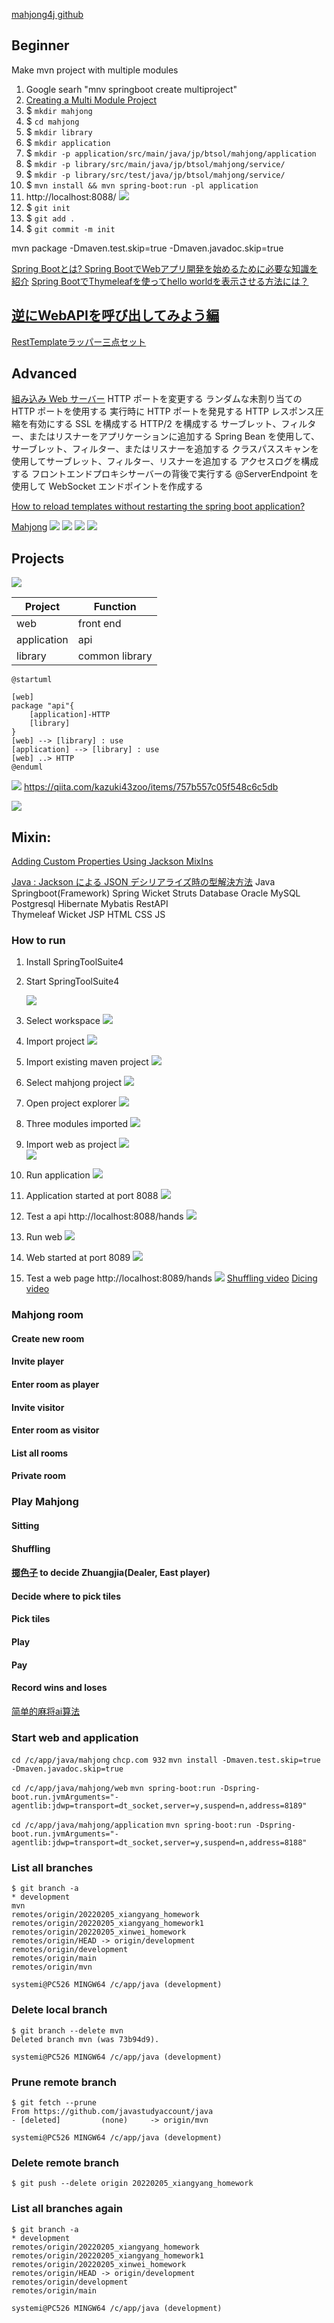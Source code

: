  [mahjong4j github](https://github.com/mahjong4j/mahjong4j.git)
 
## Beginner
Make mvn project with multiple modules
1. Google searh "mnv springboot create multiproject"
2. [Creating a Multi Module Project](https://spring.io/guides/gs/multi-module/)
3. $ `mkdir mahjong`
4. $ `cd mahjong`
1. $ `mkdir library`
2. $ `mkdir application`
1. $ `mkdir -p application/src/main/java/jp/btsol/mahjong/application`
2. $ `mkdir -p library/src/main/java/jp/btsol/mahjong/service/`
1. $ `mkdir -p library/src/test/java/jp/btsol/mahjong/service/`
3. $ `mvn install && mvn spring-boot:run -pl application`
1. http://localhost:8088/
 ![](image/Mahjiang/1644042802684.png)
1. $ `git init`
2. $ `git add .`
1. $ `git commit -m init`

mvn package -Dmaven.test.skip=true -Dmaven.javadoc.skip=true

[Spring Bootとは? Spring BootでWebアプリ開発を始めるために必要な知識を紹介](https://i-common-tech.jp/column/940)
    [Spring BootでThymeleafを使ってhello worldを表示させる方法には？](https://i-common-tech.jp/column/940#Spring+Boot%E3%81%A7Thymeleaf%E3%82%92%E4%BD%BF%E3%81%A3%E3%81%A6hello+world%E3%82%92%E8%A1%A8%E7%A4%BA%E3%81%95%E3%81%9B%E3%82%8B%E6%96%B9%E6%B3%95%E3%81%AB%E3%81%AF%EF%BC%9F)

## [逆にWebAPIを呼び出してみよう編](https://zenn.dev/sugaryo/books/spring-boot-run-up/viewer/api_call)
  [RestTemplateラッパー三点セット](https://zenn.dev/sugaryo/books/spring-boot-run-up/viewer/api_call#%E2%96%A0resttemplate%E3%83%A9%E3%83%83%E3%83%91%E3%83%BC%E4%B8%89%E7%82%B9%E3%82%BB%E3%83%83%E3%83%88)
## Advanced
[組み込み Web サーバー](https://spring.pleiades.io/spring-boot/docs/2.1.4.RELEASE/reference/html/howto-embedded-web-servers.html)
    HTTP ポートを変更する
    ランダムな未割り当ての HTTP ポートを使用する
    実行時に HTTP ポートを発見する
    HTTP レスポンス圧縮を有効にする
    SSL を構成する
    HTTP/2 を構成する
    サーブレット、フィルター、またはリスナーをアプリケーションに追加する
        Spring Bean を使用して、サーブレット、フィルター、またはリスナーを追加する
        クラスパススキャンを使用してサーブレット、フィルター、リスナーを追加する
    アクセスログを構成する
    フロントエンドプロキシサーバーの背後で実行する
    @ServerEndpoint を使用して WebSocket エンドポイントを作成する

[How to reload templates without restarting the spring boot application?](https://github.com/thymeleaf/thymeleaf/issues/614)

[Mahjong](https://en.wikipedia.org/wiki/Mahjong)
![](image/Mahjiang/1644111265138.png)
![](image/Mahjiang/1644111180029.png)
![](image/Mahjiang/1644111030505.png)
![](image/Mahjiang/1644111367900.png)

## Projects
![](image/Mahjiang/1644579560635.png)

|Project|Function|
|--|--|
|web|front end|
|application|api|
|library|common library|

```plantuml
@startuml

[web]
package "api"{
    [application]-HTTP
    [library]
}
[web] --> [library] : use
[application] --> [library] : use
[web] ..> HTTP
@enduml
```
![](image/Mahjiang/1644734013436.png)
https://qiita.com/kazuki43zoo/items/757b557c05f548c6c5db

![](image/Mahjiang/1644734088691.png)

## Mixin:
[Adding Custom Properties Using Jackson MixIns](https://medvector.github.io/programming/jackson/jackson-trick/)

[Java : Jackson による JSON デシリアライズ時の型解決方法](https://www.techscore.com/blog/2016/06/17/java-jackson-polymorphic-deserialization/)
Java
    Springboot(Framework) Spring Wicket Struts 
Database Oracle MySQL Postgresql
    Hibernate
    Mybatis
RestAPI    
Thymeleaf Wicket JSP 
HTML
CSS
JS

### How to run
1. Install SpringToolSuite4
1. Start SpringToolSuite4

    ![](image/Mahjiang/1644647950208.png)
1. Select workspace
   ![](image/Mahjiang/1644648159187.png)
1. Import project
   ![](image/Mahjiang/1644648227541.png)
3. Import existing maven project
   ![](image/Mahjiang/1644648290361.png)
1. Select mahjong project
   ![](image/Mahjiang/1644648339201.png)
1. Open project explorer
   ![](image/Mahjiang/1644649057023.png)
1. Three modules imported
   ![](image/Mahjiang/1644649093770.png)   
1. Import web as project
   ![](image/Mahjiang/1644649124894.png)   
   ![](image/Mahjiang/1644649146156.png)
2. Run application
   ![](image/Mahjiang/1644648497777.png)
3. Application started at port 8088
   ![](image/Mahjiang/1644648637371.png)
1. Test a api
   http://localhost:8088/hands
   ![](image/Mahjiang/1644673441779.png)   
2. Run web
   ![](image/Mahjiang/1644649194603.png)
3. Web started at port 8089
   ![](image/Mahjiang/1644649247875.png)   
1. Test a web page
   http://localhost:8089/hands
   ![](image/Mahjiang/1644673492424.png)
   [Shuffling video](media/shuffling.mp4)
   [Dicing video](media/dice.mp4)
### Mahjong room
#### Create new room
#### Invite player
#### Enter room as player
#### Invite visitor
#### Enter room as visitor

#### List all rooms
#### Private room

### Play Mahjong
#### Sitting
#### Shuffling
#### [掷色子](https://www.goocode.net/demo/dice/index.php) to decide Zhuangjia(Dealer, East player)
#### Decide where to pick tiles
#### Pick tiles
#### Play
#### Pay
#### Record wins and loses

[简单的麻将ai算法](https://doc.xuwenliang.com/docs/ai/1495)
### Start web and application 
`cd /c/app/java/mahjong`
`chcp.com 932`
`mvn install -Dmaven.test.skip=true -Dmaven.javadoc.skip=true`

`cd /c/app/java/mahjong/web`
`mvn spring-boot:run -Dspring-boot.run.jvmArguments="-agentlib:jdwp=transport=dt_socket,server=y,suspend=n,address=8189"`

`cd /c/app/java/mahjong/application`
`mvn spring-boot:run -Dspring-boot.run.jvmArguments="-agentlib:jdwp=transport=dt_socket,server=y,suspend=n,address=8188"`

### List all branches
    $ git branch -a
    * development
    mvn
    remotes/origin/20220205_xiangyang_homework
    remotes/origin/20220205_xiangyang_homework1
    remotes/origin/20220205_xinwei_homework
    remotes/origin/HEAD -> origin/development
    remotes/origin/development
    remotes/origin/main
    remotes/origin/mvn

    systemi@PC526 MINGW64 /c/app/java (development)

### Delete local branch

    $ git branch --delete mvn
    Deleted branch mvn (was 73b94d9).

    systemi@PC526 MINGW64 /c/app/java (development)

### Prune remote branch

    $ git fetch --prune
    From https://github.com/javastudyaccount/java
    - [deleted]         (none)     -> origin/mvn

    systemi@PC526 MINGW64 /c/app/java (development)
### Delete remote branch
    $ git push --delete origin 20220205_xiangyang_homework    
### List all branches again
    $ git branch -a
    * development
    remotes/origin/20220205_xiangyang_homework
    remotes/origin/20220205_xiangyang_homework1
    remotes/origin/20220205_xinwei_homework
    remotes/origin/HEAD -> origin/development
    remotes/origin/development
    remotes/origin/main

    systemi@PC526 MINGW64 /c/app/java (development)
